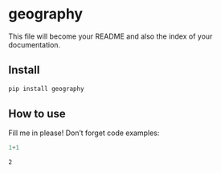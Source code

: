# geography

<!-- WARNING: THIS FILE WAS AUTOGENERATED! DO NOT EDIT! -->

This file will become your README and also the index of your
documentation.

## Install

``` sh
pip install geography
```

## How to use

Fill me in please! Don’t forget code examples:

``` python
1+1
```

    2
